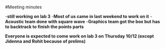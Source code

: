 #Meeting minutes

-**still working on lab 3**
-**Most of us came in last weekend to work on it**
-**Acoustic team done with square wave**
-**Graphics team got the box but has to backtrack to finish the points parts**



**Everyone is expected to come work on lab 3 on Thursday 10/12 (except Jidenna and Rohit because of prelims)**
